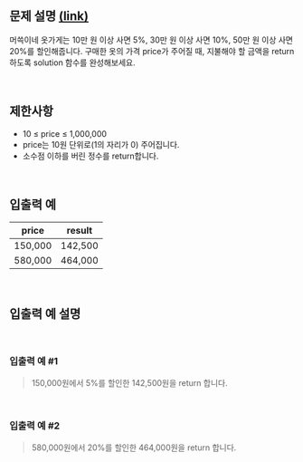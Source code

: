 ## 문제 설명 [(link)](https://school.programmers.co.kr/learn/courses/30/lessons/120818?language=javascript)

머쓱이네 옷가게는 10만 원 이상 사면 5%, 30만 원 이상 사면 10%, 50만 원 이상 사면 20%를 할인해줍니다.
구매한 옷의 가격 price가 주어질 때, 지불해야 할 금액을 return 하도록 solution 함수를 완성해보세요.

<br>

## 제한사항

- 10 ≤ price ≤ 1,000,000
- price는 10원 단위로(1의 자리가 0) 주어집니다.
- 소수점 이하를 버린 정수를 return합니다.

<br>

## 입출력 예

| price   | result  |
| ------- | ------- |
| 150,000 | 142,500 |
| 580,000 | 464,000 |

<br>

## 입출력 예 설명

<br>

### 입출력 예 #1

> 150,000원에서 5%를 할인한 142,500원을 return 합니다.

<br>

### 입출력 예 #2

> 580,000원에서 20%를 할인한 464,000원을 return 합니다.

